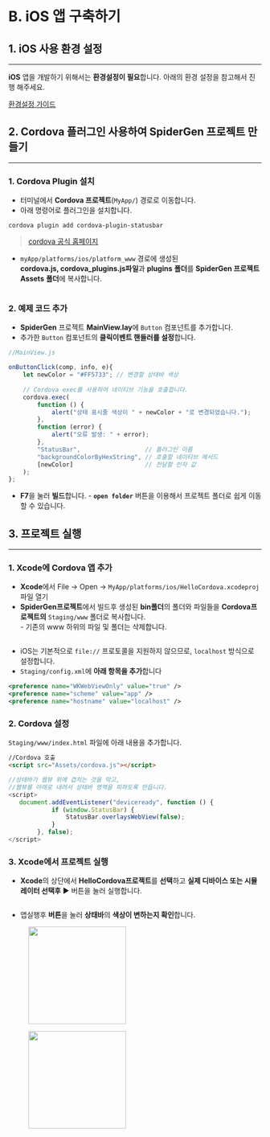 # B. iOS 앱 구축하기

## 1. iOS 사용 환경 설정

***

**iOS** 앱을 개발하기 위해서는 **환경설정이 필요**합니다. 아래의 환경 설정을 참고해서 진행 해주세요.

[환경설정 가이드](../../03-start-guide/04-mobile/b-ios.md)



## 2. Cordova 플러그인 사용하여 SpiderGen 프로젝트 만들기

***

### **1. Cordova Plugin 설치**

* 터미널에서 **Cordova 프로젝트**(`MyApp/`) 경로로 이동합니다.
* 아래 명령어로 플러그인을 설치합니다.&#x20;

```
cordova plugin add cordova-plugin-statusbar 
```

> [cordova 공식 홈페이지](https://cordova.apache.org/plugins/)

* `myApp/platforms/ios/platform_www` 경로에 생성된 \
  **cordova.js, cordova\_plugins.js파일**과 **plugins** **폴더**를 **SpiderGen 프로젝트** **Assets** **폴더**에 복사합니다.

<figure><img src="../../.gitbook/assets/image (28).png" alt=""><figcaption></figcaption></figure>

### 2. 예제 코드 추가

* **SpiderGen** 프로젝트 **MainView.lay**에 `Button` 컴포넌트를 추가합니다.
* 추가한 `Button` 컴포넌트의 **클릭이벤트 핸들러를 설정**합니다.

```javascript
//MainView.js

onButtonClick(comp, info, e){
    let newColor = "#FF5733"; // 변경할 상태바 색상
    
    // Cordova exec를 사용하여 네이티브 기능을 호출합니다.
    cordova.exec(
        function () {
            alert("상태 표시줄 색상이 " + newColor + "로 변경되었습니다.");
        },
        function (error) {
            alert("오류 발생: " + error);
        },
        "StatusBar",                  // 플러그인 이름
        "backgroundColorByHexString", // 호출할 네이티브 메서드
        [newColor]                    // 전달할 인자 값
    );
};
```

* **F7**을 눌러 **빌드**합니다. - **`open folder`** 버튼을 이용해서 프로젝트 폴더로 쉽게 이동할 수 있습니다.



## 3. 프로젝트 실행

***

### **1. Xcode에 Cordova 앱 추가**

* **Xcode**에서 File -> Open → `MyApp/platforms/ios/HelloCordova.xcodeproj` 파일 열기
* **SpiderGen프로젝트**에서 빌드후 생성된 **bin폴더**의 폴더와 파일들을 **Cordova프로젝트의** `Staging/www` 폴더로 복사합니다. \
  \- 기존의 www 하위의 파일 및 폴더는 삭제합니다.

<figure><img src="../../.gitbook/assets/image (31).png" alt=""><figcaption></figcaption></figure>

* iOS는 기본적으로 `file://` 프로토콜을 지원하지 않으므로, `localhost` 방식으로 설정합니다.
* `Staging/config.xml`에 **아래 항목을 추가**합니다

```xml
<preference name="WKWebViewOnly" value="true" />
<preference name="scheme" value="app" />
<preference name="hostname" value="localhost" />
```



### **2. Cordova 설정**

`Staging/www/index.html` 파일에 아래 내용을 추가합니다.

```html
//Cordova 호출
<script src="Assets/cordova.js"></script>
```

```javascript
//상태바가 웹뷰 위에 겹치는 것을 막고, 
//웹뷰를 아래로 내려서 상태바 영역을 피하도록 만듭니다.
<script>
   document.addEventListener("deviceready", function () {
            if (window.StatusBar) {
                StatusBar.overlaysWebView(false);
            }
        }, false);
</script> 
```

### 3. Xcode에서 프로젝트 실행

* **Xcode**의 상단에서 **HelloCordova프로젝트**를 **선택**하고 **실제 디바이스 또는 시뮬레이터 선택후** ▶ 버튼을 눌러 실행합니다.

<figure><img src="../../.gitbook/assets/image (32).png" alt=""><figcaption></figcaption></figure>

* 앱실행후 **버튼**을 눌러 **상태바**의 **색상이 변하는지 확인**합니다.

<div><figure><img src="../../.gitbook/assets/ios01.png" alt="" width="194"><figcaption></figcaption></figure> <figure><img src="../../.gitbook/assets/ios02.png" alt="" width="194"><figcaption></figcaption></figure></div>
